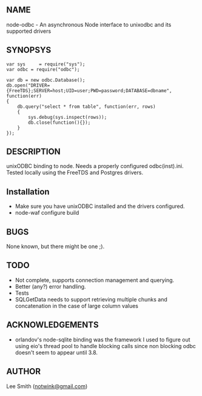 NAME
----

node-odbc - An asynchronous Node interface to unixodbc and its supported drivers

SYNOPSYS
--------

	var sys     = require("sys");
	var odbc = require("odbc");

	var db = new odbc.Database();
	db.open("DRIVER={FreeTDS};SERVER=host;UID=user;PWD=password;DATABASE=dbname", function(err)
	{
		db.query("select * from table", function(err, rows)
		{
			sys.debug(sys.inspect(rows));
			db.close(function(){});
		}
	});


DESCRIPTION
-----------

unixODBC binding to node. Needs a properly configured odbc(inst).ini.  Tested locally using the FreeTDS and Postgres drivers.

Installation
------------

- Make sure you have unixODBC installed and the drivers configured.
- node-waf configure build

BUGS
----

None known, but there might be one ;).


TODO
----

- Not complete, supports connection management and querying.
- Better (any?) error handling.
- Tests
- SQLGetData needs to support retrieving multiple chunks and concatenation in the case of large	column values

ACKNOWLEDGEMENTS
----------------

- orlandov's node-sqlite binding was the framework I used to figure out using eio's thread pool to handle blocking calls since non blocking odbc doesn't seem to appear until 3.8.

AUTHOR
------

Lee Smith (notwink@gmail.com)
